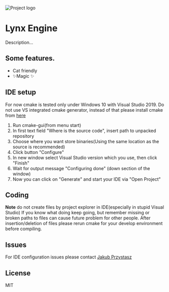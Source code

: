 ![Project logo](/screenshots/logo.png?raw=true)

# Lynx Engine
Description...
## Some features.

- Cat friendly 
- ✨Magic ✨

## IDE setup
For now cmake is tested only under Windows 10 with Visual Studio 2019.
Do not use VS integrated cmake generator, instead of that please install cmake from [here](https://github.com/Kitware/CMake/releases/)
1. Run cmake-gui(from menu start)
2. In first text field "Where is the source code", insert path to unpacked repository
3. Choose where you want store binaries(Using the same location as the source is recommended)
4. Click button "Configure"
5. In new window select Visual Studio version which you use, then click "Finish"
6. Wait for output message "Configuring done" (down section of the window)
7. Now you can click on "Generate" and start your IDE via "Open Project"

## Coding
 
**Note** do not create files by project explorer in IDE(especially in stupid Visual Studio)
If you know what doing keep going, but remember missing or broken paths to files can cause future problem for other people.
After insertion/deletion of files please rerun cmake for your develop environment before compiling. 

## Issues
For IDE configuration issues please contact [Jakub Przystasz](https://github.com/jakubprzystasz)

## License
MIT
